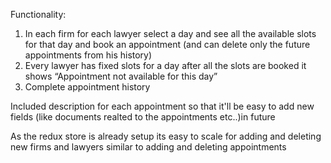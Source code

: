 Functionality:

1. In each firm for each lawyer select a day and see all the available slots for that day and book an appointment (and can delete only the future appointments from his history)
2. Every lawyer has fixed slots for a day after all the slots are booked it shows “Appointment not
   available for this day”
3. Complete appointment history

Included description for each appointment so that it'll be easy to add new fields (like documents realted to the appointments etc..)in future

As the redux store is already setup its easy to scale for adding and deleting new firms and lawyers similar to adding and deleting appointments


